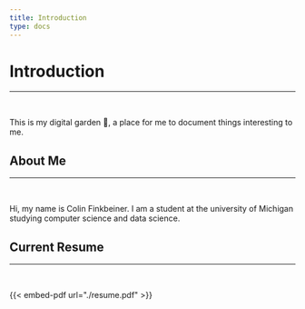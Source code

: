 ```yaml
---
title: Introduction
type: docs
---
```


# Introduction
***
</br>

This is my digital garden :deciduous_tree:, a place for me to document things interesting to me. 


## About Me
***
</br>

Hi, my name is Colin Finkbeiner. I am a student at the university of Michigan studying computer science and data science. 
</br>

## Current Resume
***
</br>

{{< embed-pdf url="./resume.pdf" >}}